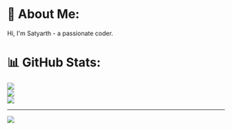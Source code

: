 # 💫 About Me:
Hi, I'm Satyarth - a passionate coder.


# 📊 GitHub Stats:
![](https://github-readme-stats.vercel.app/api?username=satyarth8&theme=blue-green&hide_border=true&include_all_commits=true&count_private=true)<br/>
![](https://github-readme-streak-stats.herokuapp.com/?user=satyarth8&theme=blue-green&hide_border=true)<br/>
![](https://github-readme-stats.vercel.app/api/top-langs/?username=satyarth8&theme=blue-green&hide_border=true&include_all_commits=true&count_private=true&layout=compact)


---
[![](https://visitcount.itsvg.in/api?id=satyarth8&icon=0&color=0)](https://visitcount.itsvg.in)


